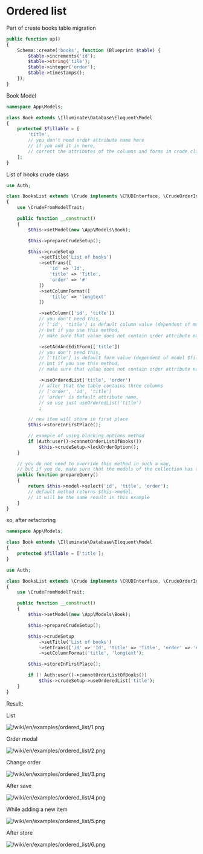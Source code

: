 Ordered list
===

Part of create books table migration

```php
public function up()
{
    Schema::create('books', function (Blueprint $table) {
        $table->increments('id');
        $table->string('tile');
        $table->integer('order');
        $table->timestamps();
    });
}
```

Book Model

```php
namespace App\Models;

class Book extends \Illuminate\Database\Eloquent\Model
{
    protected $fillable = [
        'title',
        // you don't need order attribute name here
        // if you add it in here,
        // correct the attributes of the columns and forms in crude class
    ];
}
```

List of books crude class

```php
use Auth;

class BooksList extends \Crude implements \CRUDInterface, \CrudeOrderInterface
{
    use \CrudeFromModelTrait;

    public function __construct()
    {
        $this->setModel(new \App\Models\Book);

        $this->prepareCrudeSetup();

        $this->crudeSetup
            ->setTitle('List of books')
            ->setTrans([
                'id' => 'Id',
                'title' => 'Title',
                'order' => '#'
            ])
            ->setColumnFormat([
                'title' => 'longtext'
            ])

            ->setColumn(['id', 'title'])
            // you don't need this,
            // ['id', 'title'] is default column value (dependent of model $fillable),
            // but if you use this method,
            // make sure that value does not contain order attribute name

            ->setAddAndEditForm(['title'])
            // you don't need this,
            // ['title'] is default form value (dependent of model $fillable),
            // but if you use this method,
            // make sure that value does not contain order attribute name

            ->useOrderedList('title', 'order')
            // after that the table contains three columns
            // ['order', 'id', 'title']
            // 'order' is default attribute name,
            // so use just useOrderedList('title')
            ;

        // new item will store in first place
        $this->storeInFirstPlace();

        // example of using blocking options method
        if (Auth:user()->cannotOrderListOfBooks())
            $this->crudeSetup->lockOrderOption();
    }

    // you do not need to override this method in such a way,
    // but if you do, make sure that the models of the collection has the required attributes
    public function prepareQuery()
    {
        return $this->model->select('id', 'title', 'order');
        // default method returns $this->model,
        // it will be the same result in this example
    }
}
```

so, after refactoring

```php
namespace App\Models;

class Book extends \Illuminate\Database\Eloquent\Model
{
    protected $fillable = ['title'];
}
```

```php
use Auth;

class BooksList extends \Crude implements \CRUDInterface, \CrudeOrderInterface
{
    use \CrudeFromModelTrait;

    public function __construct()
    {
        $this->setModel(new \App\Models\Book);

        $this->prepareCrudeSetup();

        $this->crudeSetup
            ->setTitle('List of books')
            ->setTrans(['id' => 'Id', 'title' => 'Title', 'order' => '#'])
            ->setColumnFormat('title', 'longtext');

        $this->storeInFirstPlace();

        if (! Auth:user()->cannotOrderListOfBooks())
            $this->crudeSetup->useOrderedList('title');
    }
}
```

Result:

List

![/wiki/en/examples/ordered_list/1.png](/wiki/en/examples/ordered_list/1.png "List")

Order modal

![/wiki/en/examples/ordered_list/2.png](/wiki/en/examples/ordered_list/2.png "Order modal")

Change order

![/wiki/en/examples/ordered_list/3.png](/wiki/en/examples/ordered_list/3.png "Change order")

After save

![/wiki/en/examples/ordered_list/4.png](/wiki/en/examples/ordered_list/4.png "After save")

While adding a new item

![/wiki/en/examples/ordered_list/5.png](/wiki/en/examples/ordered_list/5.png "While adding a new item")

After store

![/wiki/en/examples/ordered_list/6.png](/wiki/en/examples/ordered_list/6.png "After store")
